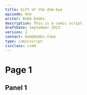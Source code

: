 ```yaml
---
title: Gift of the Zom-bye
episode: One
writer: Bobb Dobbs
description: This is a comic script
draftDate: September 2023
version: 1
contact: bob@dobbs.fake
type: comicscript
cssclass: csmd
---
```

# Page 1

## Panel 1
